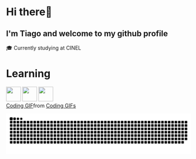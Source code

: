 # Hi there👋
## I'm Tiago and welcome to my github profile

🎓 Currently studying at CINEL


# Learning
<img loading="lazy" src="https://cdn.jsdelivr.net/gh/devicons/devicon@latest/icons/bash/bash-original.svg" width="40" height="40"/>
<img loading="lazy" src="https://cdn.jsdelivr.net/gh/devicons/devicon@latest/icons/python/python-original.svg" width="40" height="40"/>
<img loading="lazy" src="https://cdn.jsdelivr.net/gh/devicons/devicon@latest/icons/html5/html5-original.svg" width="40" height="40"/>

<div class="tenor-gif-embed" data-postid="18657810" data-share-method="host" data-aspect-ratio="1.79775" data-width="100%"><a href="https://tenor.com/view/coding-gif-18657810">Coding GIF</a>from <a href="https://tenor.com/search/coding-gifs">Coding GIFs</a></div> <script type="text/javascript" async src="https://tenor.com/embed.js"></script>

![Snake animation](https://github.com/TMSROnGit/TMSROnGit/blob/output/github-contribution-grid-snake.svg)

